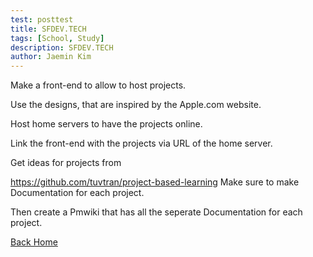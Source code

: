 ```yaml
---
test: posttest
title: SFDEV.TECH
tags: [School, Study]
description: SFDEV.TECH
author: Jaemin Kim
--- 
```


Make a front-end to allow to host projects.

Use the designs, that are inspired by the Apple.com website.

Host home servers to have the projects online.

Link the front-end with the projects via URL of the home server.

Get ideas for projects from

https://github.com/tuvtran/project-based-learning
Make sure to make Documentation for each project.

Then create a Pmwiki that has all the seperate Documentation for each project.

[Back Home](https://jaemnkm.github.io/jekyll-now/)